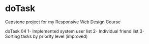 # doTask
Capstone project for my Responsive Web Design Course

doTask 04
1- Implemented system user list
2- Individual friend list
3- Sorting tasks by priority level (improved)

